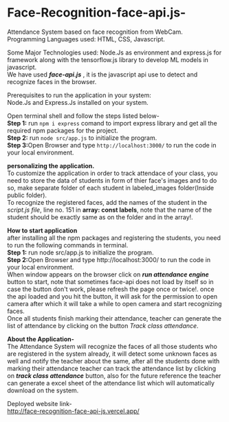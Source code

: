 # Face-Recognition-face-api.js-
Attendance System based on face recognition from WebCam.  
Programming Languages used: HTML, CSS, Javascript.  
  
Some Major Technologies used: Node.Js as environment and express.js for framework along with the tensorflow.js library to develop ML models in javascript.  
We have used ***face-api.js*** , it is the javascript api use to detect and recognize faces in the browser.
  
Prerequisites to run the application in your system:  
Node.Js and Express.Js installed on your system.  
    
Open terminal shell and follow the steps listed below-  
<b>Step 1:</b> run ```npm i express``` comand to import express library and get all the required npm packages for the project.  
<b>Step 2:</b> run ```node src/app.js``` to initialize the program.  
<b>Step 3:</b>Open Browser and type ```http://localhost:3000/``` to run the code in your local environment.  
  
<b>personalizing the application.</b>  
To customize the application in order to track attendace of your class, you need to store the data of students in form of thier face's images and to do so, make separate folder of each student in labeled_images folder(Inside public folder).  
To recognize the registered faces, add the names of the student in the *script.js file*, line no. 151 in **array: const labels**, note that the name of the student should be exactly same as on the folder and in the array!.   
  
<b>How to start application</b>  
after installing all the npm packages and registering the students, you need to run the following commands in terminal.  
<b>Step 1:</b> run node src/app.js to initialize the program.  
<b>Step 2:</b>Open Browser and type http://localhost:3000/ to run the code in your local environment.  
When window appears on the browser click on ***run attendance engine*** button to start, note that sometimes face-api does not load by itself so in case the button don't work, please refresh the page once or twice!. once the api loaded and you hit the button, it will ask for the permission to open camera after which it will take a while to open camera and start recognizing faces.  
Once all students finish marking their attendance, teacher can generate the list of attendance by clicking on the button *Track class attendance*.  
  
**About the Application-**  
The Attendance System will recognize the faces of all those students who are registered in the system already, it will detect some unknown faces as well and notify the teacher about the same, after all the students done with marking their attendance teacher can track the attendance list by clicking on ***track class attendance*** button, also for the future reference the teacher can generate a excel sheet of the attendance list which will automatically download on the system.  
  
Deployed website link-  
http://face-recognition-face-api-js.vercel.app/

